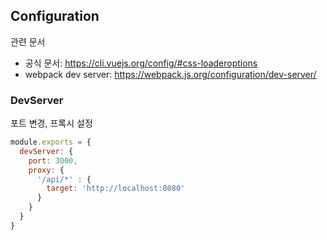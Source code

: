 ## Configuration
관련 문서
- 공식 문서: https://cli.vuejs.org/config/#css-loaderoptions
- webpack dev server: https://webpack.js.org/configuration/dev-server/

### DevServer
포트 변경, 프록시 설정
```js
module.exports = {
  devServer: {
    port: 3000,
    proxy: {
      '/api/*' : {
        target: 'http://localhost:8080'
      }
    }
  }
}
```
